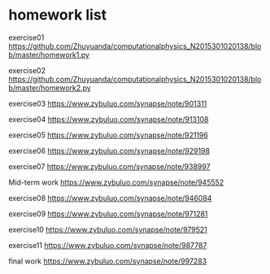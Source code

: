 # homework list
exercise01 https://github.com/Zhuyuanda/computationalphysics_N2015301020138/blob/master/homework1.py

exercise02 https://github.com/Zhuyuanda/computationalphysics_N2015301020138/blob/master/homework2.py

exercise03 https://www.zybuluo.com/synapse/note/901311

exercise04 https://www.zybuluo.com/synapse/note/913108

exercise05 https://www.zybuluo.com/synapse/note/921196

exercise06 https://www.zybuluo.com/synapse/note/929198

exercise07 https://www.zybuluo.com/synapse/note/938997

Mid-term work https://www.zybuluo.com/synapse/note/945552

exercise08 https://www.zybuluo.com/synapse/note/946084

exercise09 https://www.zybuluo.com/synapse/note/971281

exercise10 https://www.zybuluo.com/synapse/note/979521

exercise11 https://www.zybuluo.com/synapse/note/987787

final work https://www.zybuluo.com/synapse/note/997283
